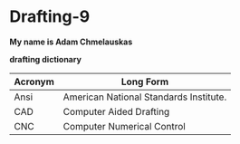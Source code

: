 # Drafting-9 

**My name is Adam Chmelauskas**

**drafting dictionary**

Acronym | Long Form
------- | ---------
Ansi    | American National Standards Institute.
CAD     | Computer Aided Drafting
CNC     | Computer Numerical Control
